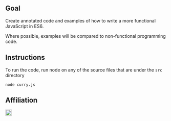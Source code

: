 ## Goal

Create annotated code and examples of how to write a more functional JavaScript in ES6.

Where possible, examples will be compared to non-functional programming code.

## Instructions

To run the code, run node on any of the source files that are under the `src` directory

`node curry.js`

## Affiliation

<a href='http://www.recurse.com' title='Made with love at the Recurse Center'><img src='https://cloud.githubusercontent.com/assets/2883345/11325206/336ea5f4-9150-11e5-9e90-d86ad31993d8.png' height='20px'/></a>
